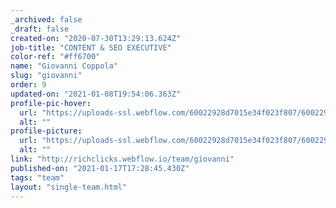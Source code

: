 ```yaml
---
_archived: false
_draft: false
created-on: "2020-07-30T13:29:13.624Z"
job-title: "CONTENT & SEO EXECUTIVE"
color-ref: "#ff6700"
name: "Giovanni Coppola"
slug: "giovanni"
order: 9
updated-on: "2021-01-08T19:54:06.363Z"
profile-pic-hover:
  url: "https://uploads-ssl.webflow.com/60022928d7015e34f023f807/60022928d7015ea24023fb62_Giovanni-1.png"
  alt: ""
profile-picture:
  url: "https://uploads-ssl.webflow.com/60022928d7015e34f023f807/60022928d7015e3f9123fb3c_Giovanni-1.png"
  alt: ""
link: "http://richclicks.webflow.io/team/giovanni"
published-on: "2021-01-17T17:28:45.430Z"
tags: "team"
layout: "single-team.html"
---
```



